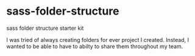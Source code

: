 # sass-folder-structure
sass folder structure starter kit

I was tried of always creating folders for ever project I created. Instead, I wanted to be able to have to abilty to share them throughout my team.

